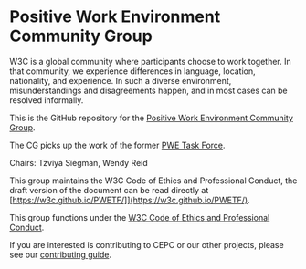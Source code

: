 # Positive Work Environment Community Group

W3C is a global community where participants choose to work together. In that community, we experience differences in language, location, nationality, and experience. In such a diverse environment, misunderstandings and disagreements happen, and in most cases can be resolved informally.

This is the GitHub repository for the [Positive Work Environment Community Group](https://www.w3.org/community/pwe/).

The CG picks up the work of the former [PWE Task Force](https://www.w3.org/Consortium/pwe/). 

Chairs: Tzviya Siegman, Wendy Reid

This group maintains the W3C Code of Ethics and Professional Conduct, the draft version of the document can be read directly at [https://w3c.github.io/PWETF/]](https://w3c.github.io/PWETF/).

This group functions under the [W3C Code of Ethics and Professional Conduct](https://www.w3.org/Consortium/cepc/).

If you are interested is contributing to CEPC or our other projects, please see our [contributing guide](https://w3c.github.io/PWETF/contributing.md).
